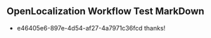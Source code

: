 ## OpenLocalization Workflow Test MarkDown
* e46405e6-897e-4d54-af27-4a7971c36fcd thanks!

<!--HONumber=Jul16_HO3-->


